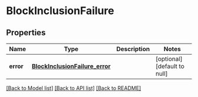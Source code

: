 # BlockInclusionFailure
## Properties

Name | Type | Description | Notes
------------ | ------------- | ------------- | -------------
**error** | [**BlockInclusionFailure_error**](BlockInclusionFailure_error.md) |  | [optional] [default to null]

[[Back to Model list]](../README.md#documentation-for-models) [[Back to API list]](../README.md#documentation-for-api-endpoints) [[Back to README]](../README.md)

